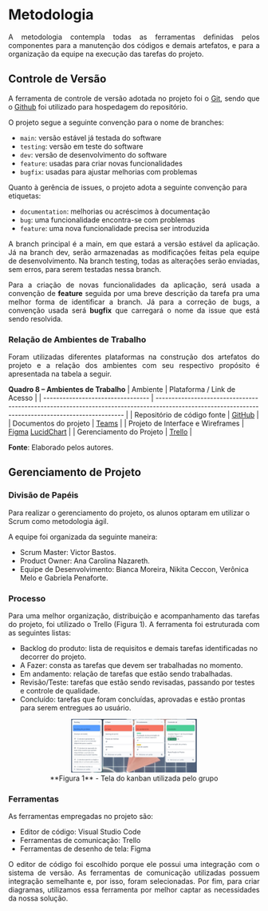 
# Metodologia

<div align="justify"> A metodologia contempla todas as ferramentas definidas pelos componentes para a manutenção dos códigos e demais artefatos, e para a organização da equipe na execução das tarefas do projeto.
 </div>

## Controle de Versão

<div align="justify"> A ferramenta de controle de versão adotada no projeto foi o <a href="https://git-scm.com/">Git</a>, sendo que o <a href="https://github.com">Github</a> foi utilizado para hospedagem do repositório.
 </div>

O projeto segue a seguinte convenção para o nome de branches:

- `main`: versão estável já testada do software
- `testing`: versão em teste do software
- `dev`: versão de desenvolvimento do software
- `feature`: usadas para criar novas funcionalidades
- `bugfix`: usadas para ajustar melhorias com problemas

Quanto à gerência de issues, o projeto adota a seguinte convenção para etiquetas:

- `documentation`: melhorias ou acréscimos à documentação
- `bug`: uma funcionalidade encontra-se com problemas
- `feature`: uma nova funcionalidade precisa ser introduzida

<div align="justify"> 
<p>
A branch principal é a main, em que estará a versão estável da aplicação. Já na branch dev, serão armazenadas as modificações feitas
pela equipe de desenvolvimento. Na branch testing, todas as alterações serão enviadas, sem erros, para serem testadas nessa branch.
</p>
<p>
Para a criação de novas funcionalidades da aplicação, será usada a convenção de <b>feature</b> seguida por uma breve descrição da tarefa pra uma melhor forma de identificar a branch. Já para a correção de bugs, a 
convenção usada será <b>bugfix</b> que carregará o nome da issue que está sendo resolvida.
</p>
</div>

### Relação de Ambientes de Trabalho

<p align="justify">
Foram utilizadas diferentes plataformas na construção dos artefatos do projeto e a relação dos ambientes com seu respectivo propósito é apresentada na tabela a seguir.
</p>

**Quadro 8 – Ambientes de Trabalho** 
| Ambiente                          | Plataforma / Link de Acesso                                                                                                                        |
| --------------------------------- | -------------------------------------------------------------------------------------------------------------------------------------------------- |
| Repositório de código fonte       | [GitHub](https://github.com/ICEI-PUC-Minas-PMV-ADS/pmv-ads-2023-1-e1--proj-web-t8-hireme )                                                         |
| Documentos do projeto             | [Teams](https://sgapucminasbr.sharepoint.com/:f:/s/team_sga_2418_2023_1_4577108-18_30h-P1/EuAnwYzoDTBNjtwH_XfTICQBJ5vN3_JWSouygeVqHV2pwg?e=r5IGI4) |
| Projeto de Interface e Wireframes | [Figma](https://www.figma.com/file/26xgkuRFG2tFlLcm2I9TeY/HireMe?node-id=155-631&t=E3KIpwSAFUs5dzEn-0) [LucidChart](https://lucid.app/lucidspark/bd539522-a9a8-42de-b410-01f10499a499/edit?viewport_loc=10810%2C-2990%2C3148%2C1470%2C0_0&invitationId=inv_0a0816cd-1093-44bc-9cf9-0aa5ed1635a4) |
| Gerenciamento do Projeto          | [Trello](https://trello.com/b/3pwMb5b3/hireme) |

**Fonte**: Elaborado pelos autores. 
## Gerenciamento de Projeto

### Divisão de Papéis

Para realizar o gerenciamento do projeto, os alunos optaram em utilizar o Scrum como metodologia ágil.  

A equipe foi organizada da seguinte maneira: 

- Scrum Master: Victor Bastos. 
- Product Owner: Ana Carolina Nazareth. 
- Equipe de Desenvolvimento: Bianca Moreira, Nikita Ceccon, Verônica Melo e Gabriela Penaforte. 

### Processo

<p align="justify">Para uma melhor organização, distribuição e acompanhamento das tarefas do projeto, foi utilizado o Trello (Figura 1). A ferramenta foi estruturada com as seguintes listas:</p>

- Backlog do produto: lista de requisitos e demais tarefas identificadas no decorrer do projeto.  
- A Fazer: consta as tarefas que devem ser trabalhadas no momento.  
- Em andamento: relação de tarefas que estão sendo trabalhadas.  
- Revisão/Teste: tarefas que estão sendo revisadas, passando por testes e controle de qualidade.  
- Concluído: tarefas que foram concluídas, aprovadas e estão prontas para serem entregues ao usuário.  

<div align="center">
<img src="img/kanban-trello.png" width="50%"><br>
**Figura 1** - Tela do kanban utilizada pelo grupo
 </div>

### Ferramentas

As ferramentas empregadas no projeto são:

- Editor de código: Visual Studio Code
- Ferramentas de comunicação: Trello
- Ferramentas de desenho de tela: Figma

<div align="justify"> O editor de código foi escolhido porque ele possui uma integração com o sistema de versão. As ferramentas de comunicação utilizadas possuem integração semelhante e, por isso, foram selecionadas. Por fim, para criar diagramas, utilizamos essa ferramenta por melhor captar as necessidades da nossa solução.
</div>
